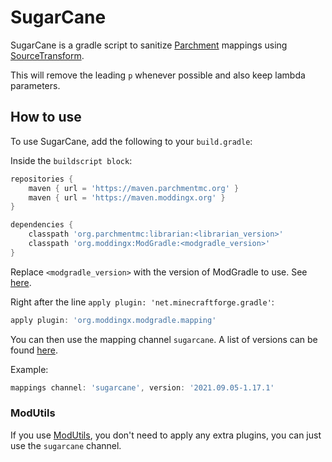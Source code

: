 # SugarCane

SugarCane is a gradle script to sanitize [Parchment](https://github.com/ParchmentMC/Parchment) mappings using [SourceTransform](https://github.com/ModdingX/SourceTransform).

This will remove the leading `p` whenever possible and also keep lambda parameters.

## How to use

To use SugarCane, add the following to your `build.gradle`:

Inside the `buildscript block`:
```groovy
repositories {
    maven { url = 'https://maven.parchmentmc.org' }
    maven { url = 'https://maven.moddingx.org' }
}

dependencies {
    classpath 'org.parchmentmc:librarian:<librarian_version>'
    classpath 'org.moddingx:ModGradle:<modgradle_version>'
}
```

Replace `<modgradle_version>` with the version of ModGradle to use. See [here](https://maven.moddingx.org/org/moddingx/ModGradle).

Right after the line `apply plugin: 'net.minecraftforge.gradle'`:

```groovy
apply plugin: 'org.moddingx.modgradle.mapping'
```

You can then use the mapping channel `sugarcane`. A list of versions can be found [here](https://maven.moddingx.org/org/moddingx/sugarcane).

Example:

```groovy
mappings channel: 'sugarcane', version: '2021.09.05-1.17.1'
```

### ModUtils

If you use [ModUtils](https://github.com/ModdingX/ModUtils), you don't need to apply any extra plugins, you can just use the `sugarcane` channel.

